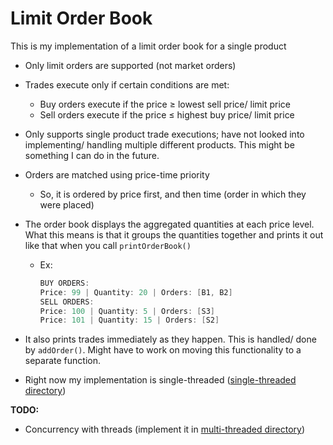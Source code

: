 # Limit Order Book

This is my implementation of a limit order book for a single product  

- Only limit orders are supported (not market orders)

- Trades execute only if certain conditions are met:
  - Buy orders execute if the price $\ge$ lowest sell price/ limit price
  - Sell orders execute if the price $\le$ highest buy price/ limit price

- Only supports single product trade executions; have not looked into implementing/ handling multiple different products. This might be something I can do in the future.

- Orders are matched using price-time priority
  - So, it is ordered by price first, and then time (order in which they were placed)

- The order book displays the aggregated quantities at each price level. What this means is that it groups the quantities together and prints it out like that when you call `printOrderBook()`
  - Ex:
    ```c++
    BUY ORDERS:
    Price: 99 | Quantity: 20 | Orders: [B1, B2]
    SELL ORDERS:
    Price: 100 | Quantity: 5 | Orders: [S3]
    Price: 101 | Quantity: 15 | Orders: [S2]
    ```

- It also prints trades immediately as they happen. This is handled/ done by `addOrder()`. Might have to work on moving this functionality to a separate function.

- Right now my implementation is single-threaded ([single-threaded directory](./single-threaded/))

**TODO:**
- Concurrency with threads (implement it in [multi-threaded directory](./multi-threaded/))
